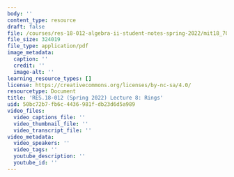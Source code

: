 ```yaml
---
body: ''
content_type: resource
draft: false
file: /courses/res-18-012-algebra-ii-student-notes-spring-2022/mit18_702s22_lec8.pdf
file_size: 324019
file_type: application/pdf
image_metadata:
  caption: ''
  credit: ''
  image-alt: ''
learning_resource_types: []
license: https://creativecommons.org/licenses/by-nc-sa/4.0/
resourcetype: Document
title: 'RES.18-012 (Spring 2022) Lecture 8: Rings'
uid: 50bc72b7-fb6c-4436-981f-db23d6d5a989
video_files:
  video_captions_file: ''
  video_thumbnail_file: ''
  video_transcript_file: ''
video_metadata:
  video_speakers: ''
  video_tags: ''
  youtube_description: ''
  youtube_id: ''
---
```

